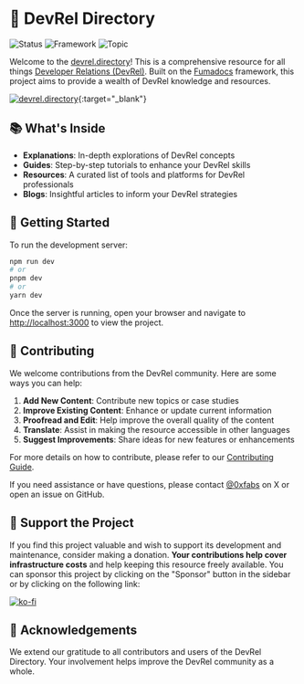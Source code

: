 # 🚀 DevRel Directory

![Status](https://img.shields.io/badge/Status-In%20Development-yellow)
![Framework](https://img.shields.io/badge/Framework-Fumadocs-blue)
![Topic](https://img.shields.io/badge/Topic-Developer%20Relations-green)

Welcome to the [devrel.directory](https://devrel.directory)! This is a comprehensive resource for all things [Developer Relations (DevRel)](https://en.wikipedia.org/wiki/Developer_relations). Built on the [Fumadocs](https://github.com/fuma-nama/fumadocs) framework, this project aims to provide a wealth of DevRel knowledge and resources.

[![devrel.directory](https://github.com/user-attachments/assets/0b4802f5-2ea3-4db2-a534-a7cdeb984d50)](https://devrel.directory){:target="_blank"}

## 📚 What's Inside

- **Explanations**: In-depth explorations of DevRel concepts
- **Guides**: Step-by-step tutorials to enhance your DevRel skills
- **Resources**: A curated list of tools and platforms for DevRel professionals
- **Blogs**: Insightful articles to inform your DevRel strategies

## 🏁 Getting Started

To run the development server:

```bash
npm run dev
# or
pnpm dev
# or
yarn dev
```

Once the server is running, open your browser and navigate to <http://localhost:3000> to view the project.

## 🤝 Contributing

We welcome contributions from the DevRel community. Here are some ways you can help:

1. **Add New Content**: Contribute new topics or case studies
2. **Improve Existing Content**: Enhance or update current information
3. **Proofread and Edit**: Help improve the overall quality of the content
4. **Translate**: Assist in making the resource accessible in other languages
5. **Suggest Improvements**: Share ideas for new features or enhancements

For more details on how to contribute, please refer to our [Contributing Guide](content/docs/additional-resources/contributing.mdx).

If you need assistance or have questions, please contact [@0xfabs](https://x.com/0xfabs) on X or open an issue on GitHub.

## 💖 Support the Project

If you find this project valuable and wish to support its development and maintenance, consider making a donation. **Your contributions help cover infrastructure costs** and help keeping this resource freely available.
You can sponsor this project by clicking on the "Sponsor" button in the sidebar or by clicking on the following link:

[![ko-fi](https://ko-fi.com/img/githubbutton_sm.svg)](https://ko-fi.com/L4L6154CZH)

## 🙏 Acknowledgements

We extend our gratitude to all contributors and users of the DevRel Directory. Your involvement helps improve the DevRel community as a whole.
